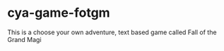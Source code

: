 # cya-game-fotgm
This is a choose your own adventure, text based game called Fall of the Grand Magi
